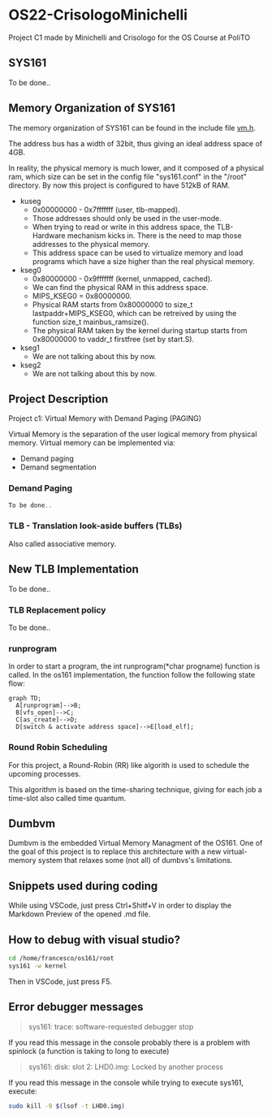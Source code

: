# OS22-CrisologoMinichelli
 Project C1 made by Minichelli and Crisologo for the OS Course at PoliTO

 ## SYS161

 To be done..

 ## Memory Organization of SYS161

 The memory organization of SYS161 can be found in the include file [vm.h](/arch/mips/include/vm.h).
 
 The address bus has a width of 32bit, thus giving an ideal address space of 4GB. 
 
 In reality, the physical memory is much lower, and it composed of a physical ram, which size can be set in the config file "sys161.conf" in the "/root" directory. By now this project is configured to have 512kB of RAM.

 - kuseg
   - 0x00000000 - 0x7fffffff (user, tlb-mapped).
   - Those addresses should only be used in the user-mode.
   - When trying to read or write in this address space, the TLB-Hardware mechanism kicks in. There is the need to map those addresses to the physical memory.
   - This address space can be used to virtualize memory and load programs which have a size higher than the real physical memory.
 - kseg0
   - 0x80000000 - 0x9fffffff (kernel, unmapped, cached).
   - We can find the physical RAM in this address space.
   - MIPS_KSEG0 = 0x80000000.
   - Physical RAM starts from 0x80000000 to size_t lastpaddr+MIPS_KSEG0, which can be retreived by using the function size_t mainbus_ramsize().
   - The physical RAM taken by the kernel during startup starts from 0x80000000 to vaddr_t firstfree (set by start.S).
 - kseg1
   - We are not talking about this by now.
 - kseg2
   - We are not talking about this by now. 

 ## Project Description
 Project c1: Virtual Memory with Demand Paging (PAGING)

 Virtual Memory is the separation of the user logical memory from physical memory. Virtual memory can be implemented via:
 - Demand paging
 - Demand segmentation

 ### Demand Paging

 ```c
 To be done..
 ```

 ### TLB - Translation look-aside buffers (TLBs)
 
 Also called associative memory.

 ## New TLB Implementation

 To be done..

 ### TLB Replacement policy

 To be done..

 ### runprogram 

 In order to start a program, the int runprogram(*char progname) function is called. In the os161 implementation, the function follow the following state flow:

 ```mermaid
 graph TD;
   A[runprogram]-->B;
   B[vfs_open]-->C;
   C[as_create]-->D;
   D[switch & activate address space]-->E[load_elf];
 ```
 ### Round Robin Scheduling
 
 For this project, a Round-Robin (RR) like algorith is used to schedule the upcoming processes.

 This algorithm is based on the time-sharing technique, giving for each job a time-slot also called time quantum. 

 ## Dumbvm
 
 Dumbvm is the embedded Virtual Memory Managment of the OS161. One of the goal of this project is to replace this architecture with a new virtual-memory system that relaxes some (not all) of dumbvs's limitations.

 ## Snippets used during coding
 
 While using VSCode, just press Ctrl+Shitf+V in order to display the Markdown Preview of the opened .md file.

 ## How to debug with visual studio?
 
 ```bash
 cd /home/francesco/os161/root
 sys161 -w kernel
 ```
 Then in VSCode, just press F5.

 ## Error debugger messages

 > sys161: trace: software-requested debugger stop

 If you read this message in the console probably there is a problem with spinlock (a function is taking to long to execute)

 > sys161: disk: slot 2: LHD0.img: Locked by another process

 If you read this message in the console while trying to execute sys161, execute:

 ```bash
 sudo kill -9 $(lsof -t LHD0.img)
 ```

